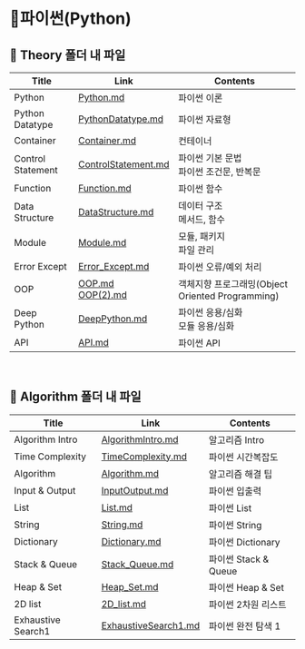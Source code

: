 # 📜파이썬(Python)



## 🛒 Theory 폴더 내 파일

| Title           | Link                                     | Contents                |
| --------------- | ---------------------------------------- | ----------------------- |
| Python | [Python.md](./Theory/Python.md) | 파이썬 이론 |
| Python Datatype   | [PythonDatatype.md](./Theory/PythonDatatype.md) | 파이썬 자료형                               |
| Container         | [Container.md](./Theory/Container.md)        | 컨테이너                                    |
| Control Statement | [ControlStatement.md](./Theory/ControlStatement.md) | 파이썬 기본 문법<br />파이썬 조건문, 반복문 |
| Function          | [Function.md](./Theory/Function.md)          | 파이썬 함수                                 |
| Data Structure | [DataStructure.md](./Theory/DataStructure.md) | 데이터 구조<br /> 메서드, 함수 |
| Module | [Module.md](./Theory/Module.md) | 모듈, 패키지<br /> 파일 관리 |
| Error Except | [Error_Except.md](./Theory/Error_Except.md) | 파이썬 오류/예외 처리 |
| OOP | [OOP.md](./Theory/OOP.md)<br />[OOP(2).md](./Theory/OOP(2).md) | 객체지향 프로그래밍(Object Oriented Programming) |
| Deep Python       | [DeepPython.md](./Theory/DeepPython.md)          | 파이썬 응용/심화<br />모듈 응용/심화             |
| API               | [API.md](./Theory/API.md)                        | 파이썬 API                                       |

<br/>

## 🛒 Algorithm 폴더 내 파일

| Title           | Link                                               | Contents             |
| --------------- | -------------------------------------------------- | -------------------- |
| Algorithm Intro | [AlgorithmIntro.md](./Algorithm/AlgorithmIntro.md) | 알고리즘 Intro       |
| Time Complexity | [TimeComplexity.md](./Algorithm/TimeComplexity.md) | 파이썬 시간복잡도    |
| Algorithm       | [Algorithm.md](./Algorithm/Algorithm.md)           | 알고리즘 해결 팁     |
| Input & Output  | [InputOutput.md](./Algorithm/InputOutput.md)       | 파이썬 입출력        |
| List            | [List.md](./Algorithm/List.md)                     | 파이썬 List          |
| String          | [String.md](./Algorithm/String.md)                 | 파이썬 String        |
| Dictionary      | [Dictionary.md](./Algorithm/Dictionary.md)         | 파이썬 Dictionary    |
| Stack & Queue   | [Stack_Queue.md](./Algorithm/Stack_Queue.md)       | 파이썬 Stack & Queue |
| Heap & Set      | [Heap_Set.md](./Algorithm/Heap_Set.md)             | 파이썬 Heap & Set    |
| 2D list         | [2D_list.md](./Algorithm/2D_list.md)               | 파이썬 2차원 리스트   |
| Exhaustive Search1 | [ExhaustiveSearch1.md](./Algorithm/ExhaustiveSearch1.md)               | 파이썬 완전 탐색 1   |
